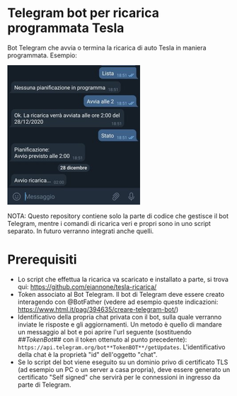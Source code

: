 # Telegram bot per ricarica programmata Tesla
Bot Telegram che avvia o termina la ricarica di auto Tesla in maniera programmata.
Esempio:

![Schermata bot](https://raw.githubusercontent.com/eiannone/tesla-bot-ricarica/main/schermata.jpg)

NOTA: Questo repository contiene solo la parte di codice che gestisce il bot Telegram, mentre i comandi di ricarica veri e propri sono in uno script separato.
In futuro verranno integrati anche quelli.

# Prerequisiti
* Lo script che effettua la ricarica va scaricato e installato a parte, si trova qui: https://github.com/eiannone/tesla-ricarica/
* Token associato al Bot Telegram. Il bot di Telegram deve essere creato interagendo con @BotFather (vedere ad esempio queste indicazioni: https://www.html.it/pag/394635/creare-telegram-bot/)
* Identificativo della propria chat privata con il bot, sulla quale verranno inviate le risposte e gli aggiornamenti. Un metodo è quello di mandare un messaggio al bot e poi aprire l'url seguente (sostituendo *##TokenBot##* con il token ottenuto al punto precedente): `https://api.telegram.org/bot**TokenBOT**/getUpdates`. L'identificativo della chat è la proprietà "id" dell'oggetto "chat".
* Se lo script del bot viene eseguito su un dominio privo di certificato TLS (ad esempio un PC o un server a casa propria), deve essere generato un certificato "Self signed" che servirà per le connessioni in ingresso da parte di Telegram.
